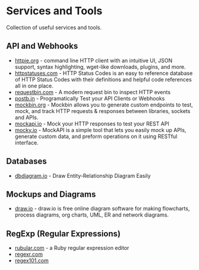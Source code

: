 # Services and Tools

Collection of useful services and tools.

## API and Webhooks

* [httpie.org](https://httpie.org) -  command line HTTP client with an intuitive UI, JSON support, syntax highlighting, wget-like downloads, plugins, and more.
* [httpstatuses.com](https://httpstatuses.com) - HTTP Status Codes is an easy to reference database of HTTP Status Codes with their definitions and helpful code references all in one place.
* [requestbin.com](https://requestbin.com) - A modern request bin to inspect HTTP events
* [postb.in](https://postb.in) - Programatically Test your API Clients or Webhooks
* [mockbin.org](https://mockbin.org) - Mockbin allows you to generate custom endpoints to test, mock, and track HTTP requests & responses between libraries, sockets and APIs.
* [mockapi.io](https://www.mockapi.io) - Mock your HTTP responses to test your REST API
* [mocky.io](https://www.mocky.io) - MockAPI is a simple tool that lets you easily mock up APIs, generate custom data, and preform operations on it using RESTful interface.

## Databases

* [dbdiagram.io](https://dbdiagram.io) - Draw Entity-Relationship Diagram Easily

## Mockups and Diagrams

* [draw.io](https://www.draw.io) - draw.io is free online diagram software for making flowcharts, process diagrams, org charts, UML, ER and network diagrams.

## RegExp (Regular Expressions)

* [rubular.com](https://rubular.com) - a Ruby regular expression editor
* [regexr.com](https://regexr.com)
* [regex101.com](https://regex101.com)
